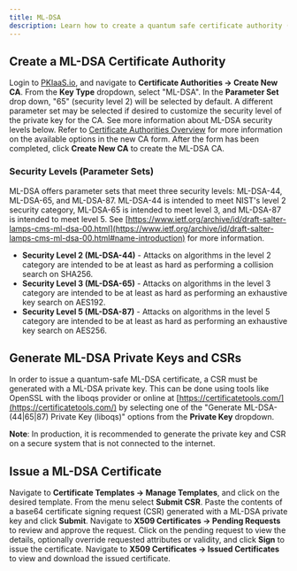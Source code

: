 ```yaml
---
title: ML-DSA
description: Learn how to create a quantum safe certificate authority (CA) using the ML-DSA post-quantum cryptographic algorithm with PKIaaS.io.
---
```

## Create a ML-DSA Certificate Authority
Login to [PKIaaS.io](https://pkiaas.io/auth/login), and navigate to **Certificate Authorities -> Create New CA**. From the **Key Type** dropdown, select "ML-DSA". In the **Parameter Set** drop down, "65" (security level 2) will be selected by default. A different parameter set may be selected if desired to customize the security level of the private key for the CA. See more information about ML-DSA security levels below. Refer to [Certificate Authorities Overview](../certificate-authorities/overview.md) for more information on the available options in the new CA form. After the form has been completed, click **Create New CA** to create the ML-DSA CA.

### Security Levels (Parameter Sets)
ML-DSA offers parameter sets that meet three security levels: ML-DSA-44, ML-DSA-65, and ML-DSA-87. ML-DSA-44 is intended to meet NIST's level 2 security category, ML-DSA-65 is intended to meet level 3, and ML-DSA-87 is intended to meet level 5. See [https://www.ietf.org/archive/id/draft-salter-lamps-cms-ml-dsa-00.html](https://www.ietf.org/archive/id/draft-salter-lamps-cms-ml-dsa-00.html#name-introduction) for more information.

* **Security Level 2 (ML-DSA-44)** - Attacks on algorithms in the level 2 category are intended to be at least as hard as performing a collision search on SHA256.
* **Security Level 3 (ML-DSA-65)** - Attacks on algorithms in the level 3 category are intended to be at least as hard as performing an exhaustive key search on AES192.
* **Security Level 5 (ML-DSA-87)** - Attacks on algorithms in the level 5 category are intended to be at least as hard as performing an exhaustive key search on AES256.

## Generate ML-DSA Private Keys and CSRs
In order to issue a quantum-safe ML-DSA certificate, a CSR must be generated with a ML-DSA private key. This can be done using tools like OpenSSL with the liboqs provider or online at [https://certificatetools.com/](https://certificatetools.com/) by selecting one of the "Generate ML-DSA-(44|65|87) Private Key (liboqs)" options from the **Private Key** dropdown.

**Note**: In production, it is recommended to generate the private key and CSR on a secure system that is not connected to the internet.

## Issue a ML-DSA Certificate
Navigate to **Certificate Templates -> Manage Templates**, and click on the desired template. From the menu select **Submit CSR**. Paste the contents of a base64 certificate signing request (CSR) generated with a ML-DSA private key and click **Submit**. Navigate to **X509 Certificates -> Pending Requests** to review and approve the request. Click on the pending request to view the details, optionally override requested attributes or validity, and click **Sign** to issue the certificate. Navigate to **X509 Certificates -> Issued Certificates** to view and download the issued certificate.